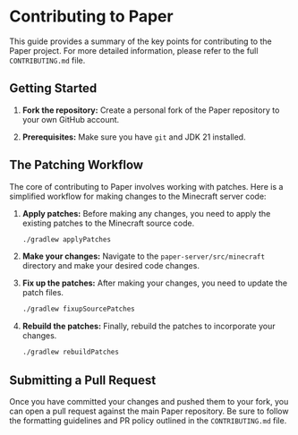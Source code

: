 # Contributing to Paper

This guide provides a summary of the key points for contributing to the Paper project. For more detailed information, please refer to the full `CONTRIBUTING.md` file.

## Getting Started

1.  **Fork the repository:**
    Create a personal fork of the Paper repository to your own GitHub account.

2.  **Prerequisites:**
    Make sure you have `git` and JDK 21 installed.

## The Patching Workflow

The core of contributing to Paper involves working with patches. Here is a simplified workflow for making changes to the Minecraft server code:

1.  **Apply patches:**
    Before making any changes, you need to apply the existing patches to the Minecraft source code.
    ```bash
    ./gradlew applyPatches
    ```

2.  **Make your changes:**
    Navigate to the `paper-server/src/minecraft` directory and make your desired code changes.

3.  **Fix up the patches:**
    After making your changes, you need to update the patch files.
    ```bash
    ./gradlew fixupSourcePatches
    ```

4.  **Rebuild the patches:**
    Finally, rebuild the patches to incorporate your changes.
    ```bash
    ./gradlew rebuildPatches
    ```

## Submitting a Pull Request

Once you have committed your changes and pushed them to your fork, you can open a pull request against the main Paper repository. Be sure to follow the formatting guidelines and PR policy outlined in the `CONTRIBUTING.md` file.
